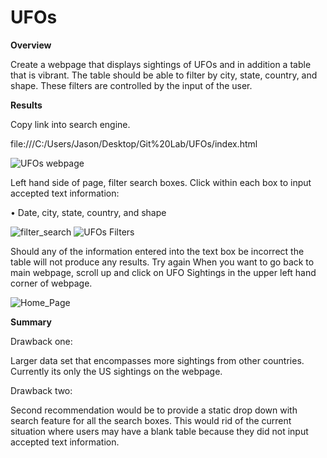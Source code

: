 # UFOs


**Overview**

Create a webpage that displays sightings of UFOs and in addition a table that is vibrant. The table should be able to filter by city, state, country, and shape. These filters are controlled by the input of the user. 

**Results**
 
Copy link into search engine. 

file:///C:/Users/Jason/Desktop/Git%20Lab/UFOs/index.html

![UFOs webpage](https://user-images.githubusercontent.com/111043588/207829241-6bd7e73d-f450-403b-9fb9-3600a8febfe7.PNG)


Left hand side of page, filter search boxes. Click within each box to input accepted text information:

•	Date, city, state, country, and shape

![filter_search](https://user-images.githubusercontent.com/111043588/207828415-377bfffc-7e0c-49d4-9a68-2ca9f91fb0f6.PNG)
![UFOs Filters](https://user-images.githubusercontent.com/111043588/207828420-a84cc5a1-b11c-42bb-b370-752d393f9ced.PNG)

Should any of the information entered into the text box be incorrect the table will not produce any results. Try again 
When you want to go back to main webpage, scroll up and click on UFO Sightings in the upper left hand corner of webpage. 

![Home_Page](https://user-images.githubusercontent.com/111043588/207833339-7d8dd0b0-0797-456d-85e5-876f1bccd8de.PNG)

**Summary**

Drawback one:

Larger data set that encompasses more sightings from other countries. Currently its only the US sightings on the webpage. 

Drawback two:

Second recommendation would be to provide a static drop down with search feature for all the search boxes. This would rid of the current situation where users may have a blank table because they did not input accepted text information. 
